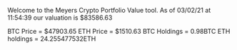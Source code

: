 Welcome to the Meyers Crypto Portfolio Value tool. 
As of 03/02/21 at 11:54:39 our valuation is $83586.63 

BTC Price = $47903.65
 ETH Price = $1510.63
BTC Holdings = 0.98BTC
 ETH holdings = 24.255477532ETH 
